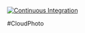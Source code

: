 [![Continuous Integration](https://github.com/chemiliq-git/CloudPhoto/actions/workflows/ci-cd.yaml/badge.svg)](https://github.com/chemiliq-git/CloudPhoto/actions/workflows/ci-cd.yaml)

#CloudPhoto
